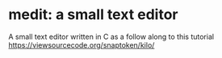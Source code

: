 # medit: a small text editor #

A small text editor written in C as a follow along to this tutorial https://viewsourcecode.org/snaptoken/kilo/ 


